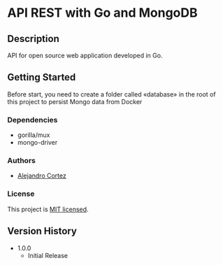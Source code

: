 # API REST with Go and MongoDB

## Description

API for open source web application developed in Go.

## Getting Started

Before start, you need to create a folder called «database» in the root of this project to persist Mongo data from Docker 

### Dependencies

* gorilla/mux
* mongo-driver

### Authors

* [Alejandro Cortez](https://www.linkedin.com/in/alejandro-cortez/)  

### License

This project is [MIT licensed](./LICENSE).

## Version History

* 1.0.0
    * Initial Release
